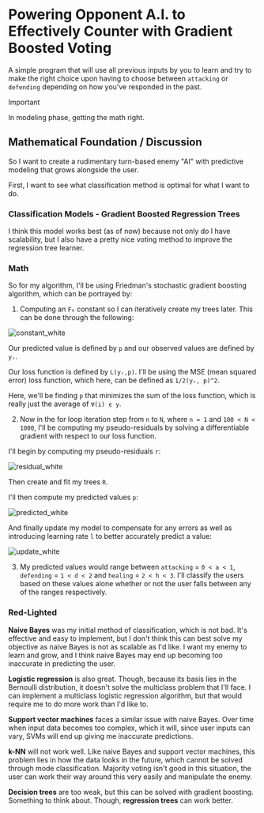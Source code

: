 # Powering Opponent A.I. to Effectively Counter with Gradient Boosted Voting

A simple program that will use all previous inputs by you to learn and try to make the right choice upon having to choose between `attacking` or `defending`
depending on how you've responded in the past.

> [!IMPORTANT]
> In modeling phase, getting the math right.
## Mathematical Foundation / Discussion

So I want to create a rudimentary turn-based enemy "AI" with predictive modeling that grows alongside the user.

First, I want to see what classification method is optimal for what I want to do.

### Classification Models - Gradient Boosted Regression Trees

I think this model works best (as of now) because not only do I have scalability, but I also have a pretty nice
voting method to improve the regression tree learner. 

### Math

So for my algorithm, I'll be using Friedman's stochastic gradient boosting algorithm, which can be portrayed by:

1. Computing an `F₀` constant so I can iteratively create my trees later. This can be done through the following:

![constant_white](https://github.com/PrideInt/decision-to-grow/assets/20098992/5f3ffc5c-692c-4b97-b2a4-da074257d96a)

Our predicted value is defined by `p` and our observed values are defined by `yᵢ`.

Our loss function is defined by `L(yᵢ,p)`. I'll be using the MSE (mean squared error) loss function, which here, can be defined as `1/2(yᵢ, p)^2`.

Here, we'll be finding `p` that minimizes the sum of the loss function, which is really just the average of `∀(i) ϵ y`.

2. Now in the for loop iteration step from `n` to `N`, where `n = 1` and `100 < N < 1000`, I'll be computing my pseudo-residuals by solving a differentiable gradient with respect to our loss function.

I'll begin by computing my pseudo-residuals `r`:

![residual_white](https://github.com/PrideInt/decision-to-grow/assets/20098992/cec50e3b-8ef2-44c7-91d9-688d598bba14)

Then create and fit my trees `R`.

I'll then compute my predicted values `p`:

![predicted_white](https://github.com/PrideInt/decision-to-grow/assets/20098992/f7052197-d094-4e5a-a051-c2766a953b53)

And finally update my model to compensate for any errors as well as introducing learning rate `l` to better accurately predict a value:

![update_white](https://github.com/PrideInt/decision-to-grow/assets/20098992/825d3a54-e781-45e8-b755-09fffa4ab479)

3. My predicted values would range between `attacking` = `0 < a < 1`, `defending` = `1 < d < 2` and `healing` = `2 < h < 3`. I'll classify the users based on these values alone whether or not the user falls between any of the ranges respectively.

### Red-Lighted

**Naive Bayes** was my initial method of classification, which is not bad. It's effective and easy to implement, but
I don't think this can best solve my objective as naive Bayes is not as scalable as I'd like. I want my enemy
to learn and grow, and I think naive Bayes may end up becoming too inaccurate in predicting the user.

**Logistic regression** is also great. Though, because its basis lies in the Bernoulli distribution, it doesn't
solve the multiclass problem that I'll face. I can implement a multiclass logistic regression algorithm, but that
would require me to do more work than I'd like to.

**Support vector machines** faces a similar issue with naive Bayes. Over time when input data becomes too complex,
which it will, since user inputs can vary, SVMs will end up giving me inaccurate predictions.

**k-NN** will not work well. Like naive Bayes and support vector machines, this problem lies in how the data looks
in the future, which cannot be solved through mode classification. Majority voting isn't good in this situation,
the user can work their way around this very easily and manipulate the enemy.

**Decision trees** are too weak, but this can be solved with gradient boosting. Something to think about. Though,
**regression trees** can work better.
